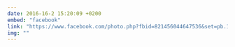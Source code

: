 ```yaml
---
date: 2016-16-2 15:20:09 +0200
embed: "facebook"
link: "https://www.facebook.com/photo.php?fbid=821456044647536&set=pb.100003494449349.-2207520000.1464866559.&type=3&theater"
img: ""
---
```

